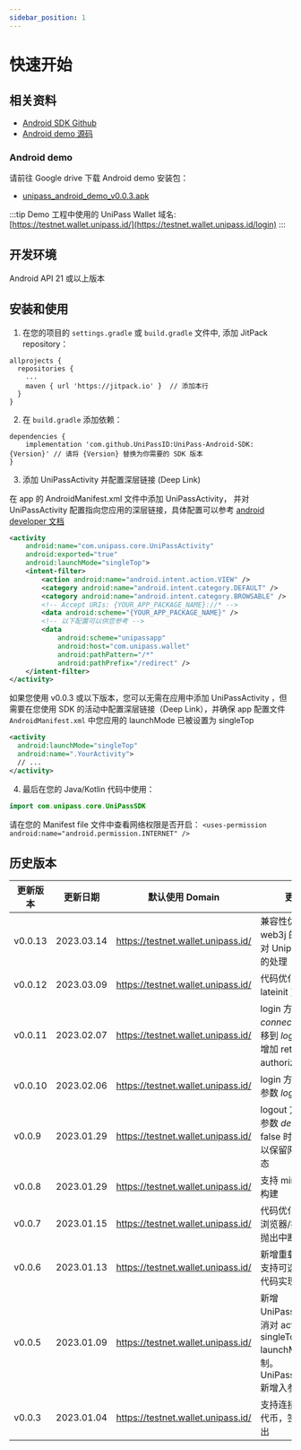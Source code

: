 ```yaml
---
sidebar_position: 1
---
```


# 快速开始

## 相关资料

- [Android SDK Github](https://github.com/UniPassID/UniPass-Android-SDK)
- [Android demo 源码](https://github.com/UniPassID/UniPass-Android-SDK/tree/main/app)

### Android demo

请前往 Google drive 下载 Android demo 安装包：

- [unipass_android_demo_v0.0.3.apk](https://drive.google.com/file/d/1U1AnEpxHjZmroz-03veZ8Q0-h7aqaR87/view?usp=sharing)

:::tip
Demo 工程中使用的 UniPass Wallet 域名: [https://testnet.wallet.unipass.id/](https://testnet.wallet.unipass.id/login)
:::

## 开发环境

Android API 21 或以上版本

## 安装和使用

1. 在您的项目的 `settings.gradle` 或 `build.gradle` 文件中, 添加 JitPack repository：

```
allprojects {
  repositories {
    ...
    maven { url 'https://jitpack.io' }  // 添加本行
  }
}
```

2. 在 `build.gradle` 添加依赖：

```
dependencies {
    implementation 'com.github.UniPassID:UniPass-Android-SDK:{Version}' // 请将 {Version} 替换为你需要的 SDK 版本
}
```

3. 添加 UniPassActivity 并配置深层链接 (Deep Link)

在 app 的 AndroidManifest.xml 文件中添加 UniPassActivity， 并对 UniPassActivity 配置指向您应用的深层链接，具体配置可以参考 [android developer 文档](https://developer.android.com/training/app-links/deep-linking)

```xml
<activity
    android:name="com.unipass.core.UniPassActivity"
    android:exported="true"
    android:launchMode="singleTop">
    <intent-filter>
        <action android:name="android.intent.action.VIEW" />
        <category android:name="android.intent.category.DEFAULT" />
        <category android:name="android.intent.category.BROWSABLE" />
        <!-- Accept URIs: {YOUR_APP_PACKAGE_NAME}://* -->
        <data android:scheme="{YOUR_APP_PACKAGE_NAME}" />
        <!-- 以下配置可以供您参考 -->
        <data
            android:scheme="unipassapp"
            android:host="com.unipass.wallet"
            android:pathPattern="/*"
            android:pathPrefix="/redirect" />
    </intent-filter>
</activity>
```

如果您使用 v0.0.3 或以下版本，您可以无需在应用中添加 UniPassActivity ，但需要在您使用 SDK 的活动中配置深层链接（Deep Link），并确保 app 配置文件 `AndroidManifest.xml` 中您应用的 launchMode 已被设置为 singleTop 

```xml
<activity
  android:launchMode="singleTop"
  android:name=".YourActivity">
  // ...
</activity>
```

4. 最后在您的 Java/Kotlin 代码中使用：

```Kotlin
import com.unipass.core.UniPassSDK
```

请在您的 Manifest file 文件中查看网络权限是否开启： `<uses-permission android:name="android.permission.INTERNET" />`

## 历史版本

| 更新版本 | 更新日期   | 默认使用 Domain                    | 更新说明                               |
| -------- | ---------- | ---------------------------------- | --------------------------------  |
| v0.0.13  | 2023.03.14     | https://testnet.wallet.unipass.id/ | 兼容性优化；移除对 web3j 的依赖；优化对 UnipassActivity 的处理 |
| v0.0.12  | 2023.03.09     | https://testnet.wallet.unipass.id/ | 代码优化, 移除所有 lateinit 变量                                       |
| v0.0.11  | 2023.02.07 | https://testnet.wallet.unipass.id/ | login 方法将 *connectType* 参数迁移到 *loginOption*, 并增加 returnEmail, authorize 等选项 |
| v0.0.10  | 2023.02.06 | https://testnet.wallet.unipass.id/ | login 方法增加可选参数 *loginOption*  |
| v0.0.9   | 2023.01.29 | https://testnet.wallet.unipass.id/ | logout 方法增加可选参数 *deep*，设置为 false 时，登出时可以保留网页端登陆状态  |
| v0.0.8   | 2023.01.29 | https://testnet.wallet.unipass.id/ | 支持 minifyEnable 构建    |
| v0.0.7   | 2023.01.15 | https://testnet.wallet.unipass.id/ | 代码优化：用户 关闭浏览器/打断进程 时抛出中断异常   |
| v0.0.6   | 2023.01.13 | https://testnet.wallet.unipass.id/ | 新增重载 API login, 支持可选链接方式。代码实现优化 | 
| v0.0.5   | 2023.01.09 | https://testnet.wallet.unipass.id/ | 新增 UniPassActivity , 取消对 activity singleTop launchMode 的限制。UniPassSDKOptions 新增入参: activity |
| v0.0.3   | 2023.01.04 | https://testnet.wallet.unipass.id/ | 支持连接钱包，转账代币，签名功能，登出 |